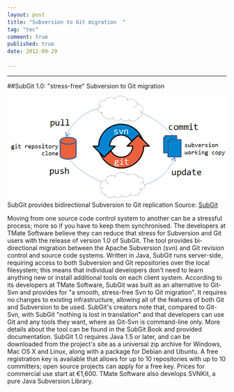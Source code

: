 ```yaml
---
layout: post
title: "Subversion to Git migration  "
tag: "tec"
comment: true
published: true
date: 2012-09-29

---
```



-----------

##SubGit 1.0: "stress-free" Subversion to Git migration   

![subgit](/images/subgit-1.png)      
SubGit provides bidirectional Subversion to Git replication   Source: [SubGit](http://www.h-online.com/developer/news/item/SubGit-1-0-stress-free-Subversion-to-Git-migration-1717931.html)

Moving from one source code control system to another can be a stressful process; more so if you have to keep them synchronised. The developers at TMate Software believe they can reduce that stress for Subversion and Git users with the release of version 1.0 of SubGit. The tool provides bi-directional migration between the Apache Subversion (svn) and Git revision control and source code systems. Written in Java, SubGit runs server-side, requiring access to both Subversion and Git repositories over the local filesystem; this means that individual developers don't need to learn anything new or install additional tools on each client system.
According to its developers at TMate Software, SubGit was built as an alternative to Git-Svn and provides for "a smooth, stress-free Svn to Git migration". It requires no changes to existing infrastructure, allowing all of the features of both Git and Subversion to be used. SubGit's creators note that, compared to Git-Svn, with SubGit "nothing is lost in translation" and that developers can use Git and any tools they want, where as Git-Svn is command-line only.
More details about the tool can be found in the SubGit Book and provided documentation. SubGit 1.0 requires Java 1.5 or later, and can be downloaded from the project's site as a universal zip archive for Windows, Mac OS X and Linux, along with a package for Debian and Ubuntu. A free registration key is available that allows for up to 10 repositories with up to 10 committers; open source projects can apply for a free key. Prices for commercial use start at €1,600. TMate Software also develops SVNKit, a pure Java Subversion Library.
